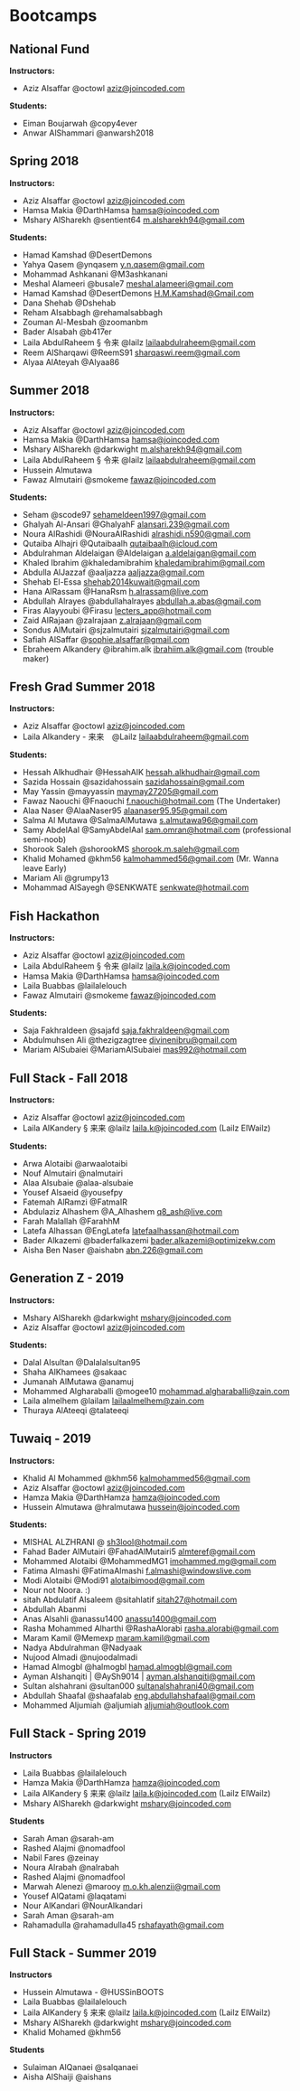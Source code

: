 # Bootcamps

## National Fund

**Instructors:**

- Aziz Alsaffar @octowl aziz@joincoded.com

**Students:**

- Eiman Boujarwah @copy4ever
- Anwar AlShammari @anwarsh2018

## Spring 2018

**Instructors:**

- Aziz Alsaffar @octowl aziz@joincoded.com
- Hamsa Makia @DarthHamsa hamsa@joincoded.com
- Mshary AlSharekh @sentient64 m.alsharekh94@gmail.com

**Students:**

- Hamad Kamshad @DesertDemons
- Yahya Qasem @ynqasem y.n.qasem@gmail.com
- Mohammad Ashkanani @M3ashkanani
- Meshal Alameeri @busale7 meshal.alameeri@gmail.com
- Hamad Kamshad @DesertDemons H.M.Kamshad@Gmail.com
- Dana Shehab @Dshehab
- Reham Alsabbagh @rehamalsabbagh
- Zouman Al-Mesbah @zoomanbm
- Bader Alsabah @b417er
- Laila AbdulRaheem § 令来 @lailz lailaabdulraheem@gmail.com
- Reem AlSharqawi @ReemS91 sharqaswi.reem@gmail.com
- Alyaa AlAteyah @Alyaa86

## Summer 2018

**Instructors:**

- Aziz Alsaffar @octowl aziz@joincoded.com
- Hamsa Makia @DarthHamsa hamsa@joincoded.com
- Mshary AlSharekh @darkwight m.alsharekh94@gmail.com
- Laila AbdulRaheem § 令来 @lailz lailaabdulraheem@gmail.com
- Hussein Almutawa
- Fawaz Almutairi @smokeme fawaz@joincoded.com

**Students:**

- Seham @scode97 sehameldeen1997@gmail.com
- Ghalyah Al-Ansari @GhalyahF alansari.239@gmail.com
- Noura AlRashidi @NouraAlRashidi alrashidi.n590@gmail.com
- Qutaiba Alhajri @Qutaibaalh qutaibaalh@icloud.com
- Abdulrahman Aldelaigan @Aldelaigan a.aldelaigan@gmail.com
- Khaled Ibrahim @khaledamibrahim khaledamibrahim@gmail.com
- Abdulla AlJazzaf @aaljazza aaljazza@gmail.com
- Shehab El-Essa shehab2014kuwait@gmail.com
- Hana AlRassam @HanaRsm h.alrassam@live.com
- Abdullah Alrayes @abdullahalrayes abdullah.a.abas@gmail.com
- Firas Alayyoubi @Firasu lecters_app@hotmail.com
- Zaid AlRajaan @zalrajaan z.alrajaan@gmail.com
- Sondus AlMutairi @sjzalmutairi sjzalmutairi@gmail.com
- Safiah AlSaffar @sophie.alsaffar@gmail.com
- Ebraheem Alkandery @ibrahim.alk ibrahiim.alk@gmail.com (trouble maker)

## Fresh Grad Summer 2018

**Instructors:**

- Aziz Alsaffar @octowl aziz@joincoded.com
- Laila Alkandery - 来来　@Lailz lailaabdulraheem@gmail.com

**Students:**

- Hessah Alkhudhair @HessahAlK hessah.alkhudhair@gmail.com
- Sazida Hossain @sazidahossain sazidahossain@gmail.com
- May Yassin @mayyassin maymay27205@gmail.com
- Fawaz Naouchi @Fnaouchi f.naouchi@hotmail.com (The Undertaker)
- Alaa Naser @AlaaNaser95 alaanaser95.95@gmail.com
- Salma Al Mutawa @SalmaAlMutawa s.almutawa96@gmail.com
- Samy AbdelAal @SamyAbdelAal sam.omran@hotmail.com (professional semi-noob)
- Shorook Saleh @shorookMS shorook.m.saleh@gmail.com
- Khalid Mohamed @khm56 kalmohammed56@gmail.com (Mr. Wanna leave Early)
- Mariam Ali @grumpy13
- Mohammad AlSayegh @SENKWATE senkwate@hotmail.com

## Fish Hackathon

**Instructors:**

- Aziz Alsaffar @octowl aziz@joincoded.com
- Laila AbdulRaheem § 令来 @lailz laila.k@joincoded.com
- Hamsa Makia @DarthHamsa hamsa@joincoded.com
- Laila Buabbas @lailalelouch
- Fawaz Almutairi @smokeme fawaz@joincoded.com

**Students:**

- Saja Fakhraldeen @sajafd saja.fakhraldeen@gmail.com
- Abdulmuhsen Ali @thezigzagtree divinenibru@gmail.com
- Mariam AlSubaiei @MariamAlSubaiei mas992@hotmail.com

## Full Stack - Fall 2018

**Instructors:**

- Aziz Alsaffar @octowl aziz@joincoded.com
- Laila AlKandery § 来来 @lailz laila.k@joincoded.com (Lailz ElWailz)

**Students:**

- Arwa Alotaibi @arwaalotaibi
- Nouf Almutairi @nalmutairi
- Alaa Alsubaie @alaa-alsubaie
- Yousef Alsaeid @yousefpy
- Fatemah AlRamzi @FatmaIR
- Abdulaziz Alhashem @A_Alhashem q8_ash@live.com
- Farah Malallah @FarahhM
- Latefa Alhassan @EngLatefa latefaalhassan@hotmail.com
- Bader Alkazemi @baderfalkazemi bader.alkazemi@optimizekw.com
- Aisha Ben Naser @aishabn abn.226@gmail.com

## Generation Z - 2019

**Instructors:**

- Mshary AlSharekh @darkwight mshary@joincoded.com
- Aziz Alsaffar @octowl aziz@joincoded.com

**Students:**

- Dalal Alsultan @Dalalalsultan95
- Shaha AlKhamees @sakaac
- Jumanah AlMutawa @anamuj
- Mohammed Algharaballi @mogee10 mohammad.algharaballi@zain.com
- Laila almelhem @lailam lailaalmelhem@zain.com
- Thuraya AlAteeqi @talateeqi

## Tuwaiq - 2019

**Instructors:**

- Khalid Al Mohammed @khm56 kalmohammed56@gmail.com
- Aziz Alsaffar @octowl aziz@joincoded.com
- Hamza Makia @DarthHamza hamza@joincoded.com
- Hussein Almutawa @hralmutawa hussein@joincoded.com

**Students:**

- MISHAL ALZHRANI @ sh3lool@hotmail.com
- Fahad Bader AlMutairi @FahadAlMutairi5 almteref@gmail.com
- Mohammed Alotaibi @MohammedMG1 imohammed.mg@gmail.com
- Fatima Almashi @FatimaAlmashi f.almashi@windowslive.com
- Modi Alotaibi @Modi91 alotaibimood@gmail.com
- Nour not Noora. :)
- sitah Abdulatif Alsaleem @sitahlatif sitah27@hotmail.com
- Abdullah Abanmi
- Anas Alsahli @anassu1400 anassu1400@gmail.com
- Rasha Mohammed Alharthi @RashaAlorabi rasha.alorabi@gmail.com
- Maram Kamil @Memexp maram.kamil@gmail.com
- Nadya Abdulrahman @Nadyaak
- Nujood Almadi @nujoodalmadi
- Hamad Almogbl @halmogbl hamad.almogbl@gmail.com
- Ayman Alshanqiti | @AySh9014 | ayman.alshanqiti@gmail.com
- Sultan alshahrani @sultan000 sultanalshahrani40@gmail.com
- Abdullah Shaafal @shaafalab eng.abdullahshafaal@gmail.com
- Mohammed Aljumiah @aljumiah aljumiah@outlook.com

## Full Stack - Spring 2019

**Instructors**

- Laila Buabbas @lailalelouch
- Hamza Makia @DarthHamza hamza@joincoded.com
- Laila AlKandery § 来来 @lailz laila.k@joincoded.com (Lailz ElWailz)
- Mshary AlSharekh @darkwight mshary@joincoded.com

**Students**

- Sarah Aman @sarah-am
- Rashed Alajmi @nomadfool
- Nabil Fares @zeinay
- Noura Alrabah @nalrabah
- Rashed Alajmi @nomadfool
- Marwah Alenezi @marooy m.o.kh.alenzii@gmail.com
- Yousef AlQatami @laqatami
- Nour AlKandari @NourAlkandari
- Sarah Aman @sarah-am
- Rahamadulla @rahamadulla45 rshafayath@gmail.com

## Full Stack - Summer 2019

**Instructors**

- Hussein Almutawa - @HUSSinBOOTS
- Laila Buabbas @lailalelouch
- Laila AlKandery § 来来 @lailz laila.k@joincoded.com (Lailz ElWailz)
- Mshary AlSharekh @darkwight mshary@joincoded.com
- Khalid Mohamed @khm56

**Students**

- Sulaiman AlQanaei @salqanaei
- Aisha AlShaiji @aishans
